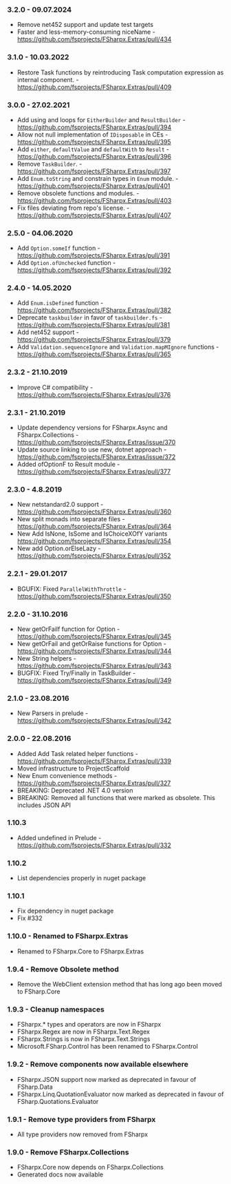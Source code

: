 ### 3.2.0 - 09.07.2024
* Remove net452 support and update test targets
* Faster and less-memory-consuming niceName - https://github.com/fsprojects/FSharpx.Extras/pull/434

### 3.1.0 - 10.03.2022
* Restore Task functions by reintroducing Task computation expression as internal component. - https://github.com/fsprojects/FSharpx.Extras/pull/409

### 3.0.0 - 27.02.2021
* Add using and loops for `EitherBuilder` and `ResultBuilder` - https://github.com/fsprojects/FSharpx.Extras/pull/394
* Allow not null implementation of `IDisposable` in CEs - https://github.com/fsprojects/FSharpx.Extras/pull/395
* Add `either`, `defaultValue` and `defaultWith` to `Result` - https://github.com/fsprojects/FSharpx.Extras/pull/396
* Remove `TaskBuilder`. - https://github.com/fsprojects/FSharpx.Extras/pull/397
* Add `Enum.toString` and constrain types in `Enum` module. - https://github.com/fsprojects/FSharpx.Extras/pull/401
* Remove obsolete functions and modules. - https://github.com/fsprojects/FSharpx.Extras/pull/403
* Fix files deviating from repo's license. - https://github.com/fsprojects/FSharpx.Extras/pull/407

### 2.5.0 - 04.06.2020
* Add `Option.someIf` function - https://github.com/fsprojects/FSharpx.Extras/pull/391
* Add `Option.ofUnchecked` function - https://github.com/fsprojects/FSharpx.Extras/pull/392

### 2.4.0 - 14.05.2020
* Add `Enum.isDefined` function - https://github.com/fsprojects/FSharpx.Extras/pull/382
* Deprecate `taskbuilder` in favor of `taskbuilder.fs` - https://github.com/fsprojects/FSharpx.Extras/pull/381
* Add net452 support - https://github.com/fsprojects/FSharpx.Extras/pull/379
* Add `Validation.sequenceIgnore` and `Validation.mapMIgnore` functions - https://github.com/fsprojects/FSharpx.Extras/pull/365

### 2.3.2 - 21.10.2019
* Improve C# compatibility - https://github.com/fsprojects/FSharpx.Extras/pull/376

### 2.3.1 - 21.10.2019
* Update dependency versions for FSharpx.Async and FSharpx.Collections - https://github.com/fsprojects/FSharpx.Extras/issue/370
* Update source linking to use new, dotnet approach - https://github.com/fsprojects/FSharpx.Extras/issue/372
* Added ofOptionF to Result module - https://github.com/fsprojects/FSharpx.Extras/pull/377
 
### 2.3.0 - 4.8.2019
* New netstandard2.0 support - https://github.com/fsprojects/FSharpx.Extras/pull/360
* New split monads into separate files - https://github.com/fsprojects/FSharpx.Extras/pull/364
* New Add IsNone, IsSome and IsChoiceXOfY variants https://github.com/fsprojects/FSharpx.Extras/pull/354
* New add Option.orElseLazy - https://github.com/fsprojects/FSharpx.Extras/pull/352

### 2.2.1 - 29.01.2017
* BGUFIX: Fixed `ParallelWithThrottle` - https://github.com/fsprojects/FSharpx.Extras/pull/350

### 2.2.0 - 31.10.2016
* New getOrFailf function for Option - https://github.com/fsprojects/FSharpx.Extras/pull/345
* New getOrFail and getOrRaise functions for Option - https://github.com/fsprojects/FSharpx.Extras/pull/344
* New String helpers - https://github.com/fsprojects/FSharpx.Extras/pull/343
* BUGFIX: Fixed Try/Finally in TaskBuilder - https://github.com/fsprojects/FSharpx.Extras/pull/349

### 2.1.0 - 23.08.2016
* New Parsers in prelude - https://github.com/fsprojects/FSharpx.Extras/pull/342

### 2.0.0 - 22.08.2016
* Added Add Task related helper functions - https://github.com/fsprojects/FSharpx.Extras/pull/339
* Moved infrastructure to ProjectScaffold
* New Enum convenience methods - https://github.com/fsprojects/FSharpx.Extras/pull/327
* BREAKING: Deprecated .NET 4.0 version
* BREAKING: Removed all functions that were marked as obsolete. This includes JSON API

### 1.10.3 
* Added undefined in Prelude - https://github.com/fsprojects/FSharpx.Extras/pull/332

### 1.10.2
* List dependencies properly in nuget package

### 1.10.1
* Fix dependency in nuget package
* Fix #332

### 1.10.0 - Renamed to FSharpx.Extras
* Renamed to FSharpx.Core to FSharpx.Extras

### 1.9.4 - Remove Obsolete method
* Remove the WebClient extension method that has long ago been moved to FSharp.Core

### 1.9.3 - Cleanup namespaces
* FSharpx.* types and operators are now in FSharpx
* FSharpx.Regex are now in FSharpx.Text.Regex
* FSharpx.Strings is now in FSharpx.Text.Strings
* Microsoft.FSharp.Control has been renamed to FSharpx.Control

### 1.9.2 - Remove components now available elsewhere
* FSharpx.JSON support now marked as deprecated in favour of FSharp.Data
* FSharpx.Linq.QuotationEvaluator now marked as deprecated in favour of FSharp.Quotations.Evaluator 

### 1.9.1 - Remove type providers from FSharpx
* All type providers now removed from FSharpx

### 1.9.0 - Remove FSharpx.Collections
* FSharpx.Core now depends on FSharpx.Collections
* Generated docs now available



